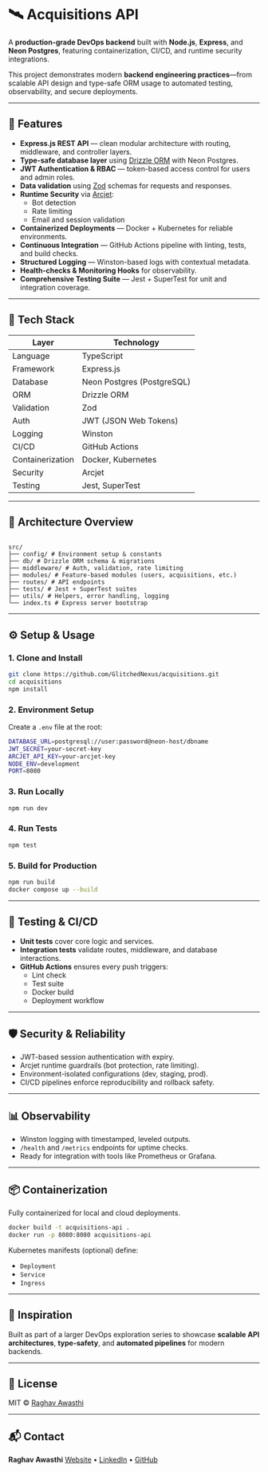 # 🛰️ Acquisitions API

A **production-grade DevOps backend** built with **Node.js**, **Express**, and **Neon Postgres**, featuring containerization, CI/CD, and runtime security integrations.

This project demonstrates modern **backend engineering practices**—from scalable API design and type-safe ORM usage to automated testing, observability, and secure deployments.

---

## 🚀 Features

- **Express.js REST API** — clean modular architecture with routing, middleware, and controller layers.
- **Type-safe database layer** using [Drizzle ORM](https://orm.drizzle.team) with Neon Postgres.
- **JWT Authentication & RBAC** — token-based access control for users and admin roles.
- **Data validation** using [Zod](https://zod.dev) schemas for requests and responses.
- **Runtime Security** via [Arcjet](https://arcjet.com):
  - Bot detection
  - Rate limiting
  - Email and session validation
- **Containerized Deployments** — Docker + Kubernetes for reliable environments.
- **Continuous Integration** — GitHub Actions pipeline with linting, tests, and build checks.
- **Structured Logging** — Winston-based logs with contextual metadata.
- **Health-checks & Monitoring Hooks** for observability.
- **Comprehensive Testing Suite** — Jest + SuperTest for unit and integration coverage.

---

## 🧩 Tech Stack

| Layer            | Technology                 |
| ---------------- | -------------------------- |
| Language         | TypeScript                 |
| Framework        | Express.js                 |
| Database         | Neon Postgres (PostgreSQL) |
| ORM              | Drizzle ORM                |
| Validation       | Zod                        |
| Auth             | JWT (JSON Web Tokens)      |
| Logging          | Winston                    |
| CI/CD            | GitHub Actions             |
| Containerization | Docker, Kubernetes         |
| Security         | Arcjet                     |
| Testing          | Jest, SuperTest            |

---

## 🧱 Architecture Overview

```

src/
├── config/ # Environment setup & constants
├── db/ # Drizzle ORM schema & migrations
├── middleware/ # Auth, validation, rate limiting
├── modules/ # Feature-based modules (users, acquisitions, etc.)
├── routes/ # API endpoints
├── tests/ # Jest + SuperTest suites
├── utils/ # Helpers, error handling, logging
└── index.ts # Express server bootstrap

```

---

## ⚙️ Setup & Usage

### 1. Clone and Install

```bash
git clone https://github.com/GlitchedNexus/acquisitions.git
cd acquisitions
npm install
```

### 2. Environment Setup

Create a `.env` file at the root:

```bash
DATABASE_URL=postgresql://user:password@neon-host/dbname
JWT_SECRET=your-secret-key
ARCJET_API_KEY=your-arcjet-key
NODE_ENV=development
PORT=8080
```

### 3. Run Locally

```bash
npm run dev
```

### 4. Run Tests

```bash
npm test
```

### 5. Build for Production

```bash
npm run build
docker compose up --build
```

---

## 🧪 Testing & CI/CD

- **Unit tests** cover core logic and services.
- **Integration tests** validate routes, middleware, and database interactions.
- **GitHub Actions** ensures every push triggers:
  - Lint check
  - Test suite
  - Docker build
  - Deployment workflow

---

## 🛡️ Security & Reliability

- JWT-based session authentication with expiry.
- Arcjet runtime guardrails (bot protection, rate limiting).
- Environment-isolated configurations (dev, staging, prod).
- CI/CD pipelines enforce reproducibility and rollback safety.

---

## 📊 Observability

- Winston logging with timestamped, leveled outputs.
- `/health` and `/metrics` endpoints for uptime checks.
- Ready for integration with tools like Prometheus or Grafana.

---

## 📦 Containerization

Fully containerized for local and cloud deployments.

```bash
docker build -t acquisitions-api .
docker run -p 8080:8080 acquisitions-api
```

Kubernetes manifests (optional) define:

- `Deployment`
- `Service`
- `Ingress`

---

## 🧠 Inspiration

Built as part of a larger DevOps exploration series to showcase **scalable API architectures**, **type-safety**, and **automated pipelines** for modern backends.

---

## 🪪 License

MIT © [Raghav Awasthi](https://github.com/GlitchedNexus)

---

## 📬 Contact

**Raghav Awasthi**
[Website](https://raghavawasthi.dev) • [LinkedIn](https://linkedin.com/in/raghav-awasthi) • [GitHub](https://github.com/GlitchedNexus)
